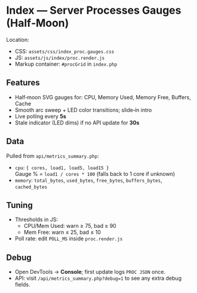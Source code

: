 # Index — Server Processes Gauges (Half‑Moon)

Location:
- CSS: `assets/css/index_proc.gauges.css`
- JS:  `assets/js/index/proc.render.js`
- Markup container: `#procGrid` in `index.php`

## Features
- Half‑moon SVG gauges for: CPU, Memory Used, Memory Free, Buffers, Cache
- Smooth arc sweep + LED color transitions; slide‑in intro
- Live polling every **5s**
- Stale indicator (LED dims) if no API update for **30s**

## Data
Pulled from `api/metrics_summary.php`:
- `cpu`: `{ cores, load1, load5, load15 }`  
  Gauge % = `load1 / cores * 100` (falls back to 1 core if unknown)
- `memory`: `total_bytes`, `used_bytes`, `free_bytes`, `buffers_bytes`, `cached_bytes`

## Tuning
- Thresholds in JS:
  - CPU/Mem Used: warn ≥ 75, bad ≥ 90
  - Mem Free: warn ≤ 25, bad ≤ 10
- Poll rate: edit `POLL_MS` inside `proc.render.js`

## Debug
- Open DevTools → **Console**; first update logs `PROC JSON` once.
- API: visit `/api/metrics_summary.php?debug=1` to see any extra debug fields.
